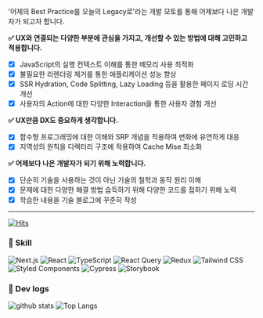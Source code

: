'어제의 Best Practice를 오늘의 Legacy로'라는 개발 모토를 통해 어제보다 나은 개발자가 되고자 합니다.

**✅ UX와 연결되는 다양한 부분에 관심을 가지고, 개선할 수 있는 방법에 대해 고민하고 적용합니다.**

- [X] JavaScript의 실행 컨텍스트 이해를 통한 메모리 사용 최적화 <br/>
- [X] 불필요한 리렌더링 제거를 통한 애플리케이션 성능 향상 <br/>
- [X] SSR Hydration, Code Splitting, Lazy Loading 등을 활용한 페이지 로딩 시간 개선 <br/>
- [X] 사용자의 Action에 대한 다양한 Interaction을 통한 사용자 경험 개선 <br/>

**✅ UX만큼 DX도 중요하게 생각합니다.**

- [X] 함수형 프로그래밍에 대한 이해와 SRP 개념을 적용하여 변화에 유연하게 대응 <br/>
- [X] 지역성의 원칙을 디렉터리 구조에 적용하여 Cache Mise 최소화 <br/>

**✅ 어제보다 나은 개발자가 되기 위해 노력합니다.**

- [X] 단순히 기술을 사용하는 것이 아닌 기술의 철학과 동작 원리 이해 <br/>
- [X] 문제에 대한 다양한 해결 방법 습득하기 위해 다양한 코드를 접하기 위해 노력 <br/>
- [X] 학습한 내용을 기술 블로그에 꾸준히 작성 <br/>

---
 
[![Hits](https://hits.seeyoufarm.com/api/count/incr/badge.svg?url=https%3A%2F%2Fgithub.com%2Fnicehyun&count_bg=%23419FD3&title_bg=%23555555&icon=react.svg&icon_color=%23419FD3&title=%5BTODAY%2FTOTAL%5D&edge_flat=false)](https://hits.seeyoufarm.com)
	
### 🚀 Skill
![Next.js](https://img.shields.io/badge/Next.js-000000?style=&logo=next.js&logoColor=white)
![React](https://img.shields.io/badge/React-61DAFB?style=&logo=React&logoColor=white)
![TypeScript](https://img.shields.io/badge/TypeScript-3178C6?style=&logo=typescript&logoColor=white)
![React Query](https://img.shields.io/badge/React_Query-FF4154?style=&logo=react-query&logoColor=white)
![Redux](https://img.shields.io/badge/Redux-764ABC?style=&logo=redux&logoColor=white)
![Tailwind CSS](https://img.shields.io/badge/Tailwind_CSS-38B2AC?style=&logo=tailwind-css&logoColor=white)
![Styled Components](https://img.shields.io/badge/Styled_Components-DB7093?style=&logo=styled-components&logoColor=white)
![Cypress](https://img.shields.io/badge/Cypress-17202C?style=&logo=cypress&logoColor=white)
![Storybook](https://img.shields.io/badge/Storybook-FF4785?style=&logo=storybook&logoColor=white)



### 🚀 Dev logs

![github stats](https://github-readme-stats.vercel.app/api?username=nicehyun&count_private=true&custom_title=Noah's&nbsp;github&nbsp;👀&bg_color=75,61DAFB,6A0DAD&title_color=fff&text_color=fff)
![Top Langs](https://github-readme-stats.vercel.app/api/top-langs/?username=nicehyun&layout=compact&count_private=true&bg_color=75,61DAFB,6A0DAD&title_color=fff&text_color=fff)
